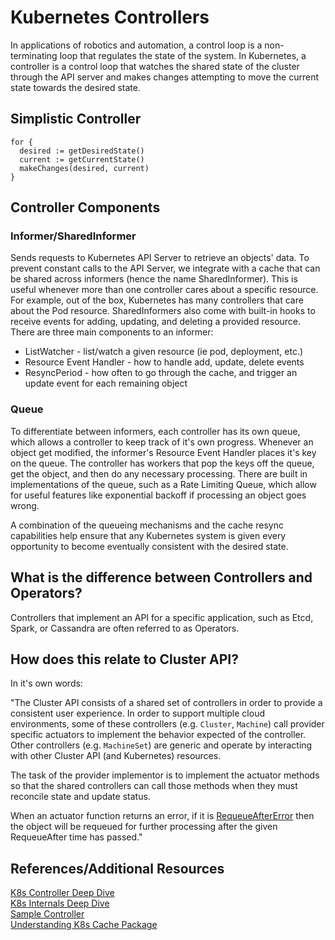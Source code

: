 # Kubernetes Controllers

In applications of robotics and automation, a control loop is a non-terminating loop
that regulates the state of the system. In Kubernetes, a controller is a control loop
that watches the shared state of the cluster through the API server and makes changes
attempting to move the current state towards the desired state.

## Simplistic Controller

```
for {
  desired := getDesiredState()
  current := getCurrentState()
  makeChanges(desired, current)
}
```

## Controller Components

### Informer/SharedInformer

Sends requests to Kubernetes API Server to retrieve an objects' data. To prevent
constant calls to the API Server, we integrate with a cache that can be shared
across informers (hence the name SharedInformer). This is useful whenever more
than one controller cares about a specific resource. For example, out of the box,
Kubernetes has many controllers that care about the Pod resource. SharedInformers
also come with built-in hooks to receive events for adding, updating, and deleting
a provided resource. There are three main components to an informer:

* ListWatcher - list/watch a given resource (ie pod, deployment, etc.)
* Resource Event Handler - how to handle add, update, delete events
* ResyncPeriod - how often to go through the cache, and trigger an update event for each remaining object

### Queue

To differentiate between informers, each controller has its own queue, which
allows a controller to keep track of it's own progress. Whenever an object get
modified, the informer's Resource Event Handler places it's key on the queue. The
controller has workers that pop the keys off the queue, get the object, and then
do any necessary processing. There are built in implementations of the queue,
such as a Rate Limiting Queue, which allow for useful features like exponential
backoff if processing an object goes wrong.

A combination of the queueing mechanisms and the cache resync capabilities help
ensure that any Kubernetes system is given every opportunity to become eventually
consistent with the desired state.

## What is the difference between Controllers and Operators?

Controllers that implement an API for a specific application, such as Etcd, Spark, or Cassandra are often referred to as Operators.

## How does this relate to Cluster API?

In it's own words:

"The Cluster API consists of a shared set of controllers in order to provide a 
consistent user experience. In order to support multiple cloud environments, 
some of these controllers (e.g. `Cluster`, `Machine`) call provider specific 
actuators to implement the behavior expected of the controller. Other 
controllers (e.g. `MachineSet`) are generic and operate by interacting with 
other Cluster API (and Kubernetes) resources.

The task of the provider implementor is to implement the actuator methods so 
that the shared controllers can call those methods when they must reconcile 
state and update status.

When an actuator function returns an error, if it is [RequeueAfterError](
https://github.com/kubernetes-sigs/cluster-api/blob/fa906f36843b065c5294501efe7d78ebd85c3c04/pkg/controller/error/requeue_error.go#L27) then the object will be
requeued for further processing after the given RequeueAfter time has
passed."

## References/Additional Resources
[K8s Controller Deep Dive](https://engineering.bitnami.com/articles/a-deep-dive-into-kubernetes-controllers.html)  
[K8s Internals Deep Dive](http://borismattijssen.github.io/articles/kubernetes-informers-controllers-reflectors-stores)  
[Sample Controller](https://github.com/kubernetes/sample-controller)  
[Understanding K8s Cache Package](https://lairdnelson.wordpress.com/2018/01/07/understanding-kubernetes-tools-cache-package-part-0/)  
